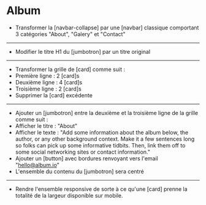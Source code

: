 # Album
* Transformer la [navbar-collapse] par une [navbar] classique comportant 3 catégories "About", "Galery" et "Contact"
---
* Modifier le titre H1 du [jumbotron] par un titre original
---
* Transformer la grille de [card] comme suit :
* Première ligne : 2 [card]s
* Deuxième ligne : 4 [card]s
* Troisième ligne : 2 [card]s
* Supprimer la [card] excédente 
---
* Ajouter un [jumbotron] entre la deuxième et la troisième ligne de la grille comme suit :
* Afficher le titre : "About"
* Afficher le texte :  "Add some information about the album below, the author, or any other background context. Make it a few sentences long so folks can pick up some informative tidbits. Then, link them off to some social networking sites or contact information."
* Ajouter un [button] avec bordures renvoyant vers l'email "hello@album.io"
* L'ensemble du contenu du [jumbotron] sera centré
---
* Rendre l'ensemble responsive de sorte à ce qu'une [card] prenne la totalité de la largeur disponible sur mobile.
